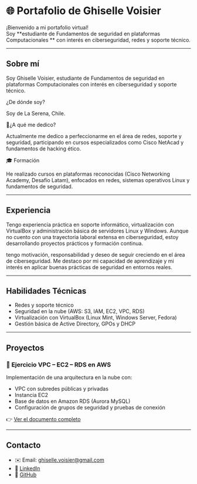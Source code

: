 # 🌐 Portafolio de Ghiselle Voisier

¡Bienvenido a mi portafolio virtual!  
Soy **estudiante de Fundamentos de seguridad en plataformas Computacionales ** con interés en ciberseguridad, redes y soporte técnico.  

---

## Sobre mí
Soy Ghiselle Voisier, estudiante de Fundamentos de seguridad en plataformas Computacionales con interés en ciberseguridad y soporte técnico.

¿De dónde soy?

Soy de La Serena, Chile.

📍¿A qué me dedico?

Actualmente me dedico a perfeccionarme en el área de redes, soporte y seguridad, participando en cursos especializados como Cisco NetAcad y fundamentos de hacking ético.

🎓 Formación

He realizado cursos en plataformas reconocidas (Cisco Networking Academy, Desafío Latam), enfocados en redes, sistemas operativos Linux y fundamentos de seguridad.

---
## Experiencia 
Tengo experiencia práctica en soporte informático, virtualización con VirtualBox y administración básica de servidores Linux y Windows. Aunque no cuento con una trayectoria laboral extensa en ciberseguridad, estoy desarrollando proyectos prácticos y formación continua.

tengo motivación, responsabilidad y deseo de seguir creciendo en el área de ciberseguridad. Me destaco por mi capacidad de aprendizaje y mi interés en aplicar buenas prácticas de seguridad en entornos reales.

---

## Habilidades Técnicas
- Redes y soporte técnico  
- Seguridad en la nube (AWS: S3, IAM, EC2, VPC, RDS)  
- Virtualización con VirtualBox (Linux Mint, Windows Server, Fedora)  
- Gestión básica de Active Directory, GPOs y DHCP  

---

## Proyectos

### 📂 Ejercicio VPC – EC2 – RDS en AWS
Implementación de una arquitectura en la nube con:  
- VPC con subredes públicas y privadas  
- Instancia EC2  
- Base de datos en Amazon RDS (Aurora MySQL)  
- Configuración de grupos de seguridad y pruebas de conexión  

👉 [Ver el documento completo](https://ghise01.github.io/VPC-EC2-RDS.pdf)


---

## Contacto
- ✉️ Email: ghiselle.voisier@gmail.com 
- 🔗 [LinkedIn](https://www.linkedin.com/in/ghiselle-voisier-15ba5033)  
- 🐙 [GitHub](https://github.com/Ghise01)
